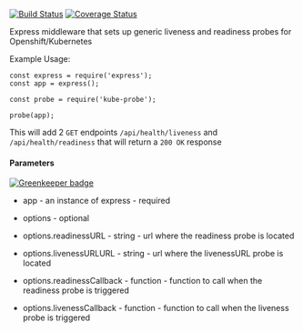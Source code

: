 [![Build Status](https://travis-ci.org/bucharest-gold/kube-probe.svg?branch=master)](https://travis-ci.org/bucharest-gold/kube-probe) [![Coverage Status](https://coveralls.io/repos/github/bucharest-gold/kube-probe/badge.svg?branch=master)](https://coveralls.io/github/bucharest-gold/kube-probe?branch=master)

Express middleware that sets up generic liveness and readiness probes for Openshift/Kubernetes

Example Usage:

    const express = require('express');
    const app = express();

    const probe = require('kube-probe');

    probe(app);


This will add 2 `GET` endpoints `/api/health/liveness` and `/api/health/readiness` that will return a `200 OK` response

#### Parameters

[![Greenkeeper badge](https://badges.greenkeeper.io/bucharest-gold/kube-probe.svg)](https://greenkeeper.io/)

* app - an instance of express - required

* options - optional
* options.readinessURL - string - url where the readiness probe is located
* options.livenessURLURL - string - url where the livenessURL probe is located
* options.readinessCallback - function - function to call when the readiness probe is triggered
* options.livenessCallback - function - function to call when the liveness probe is triggered

